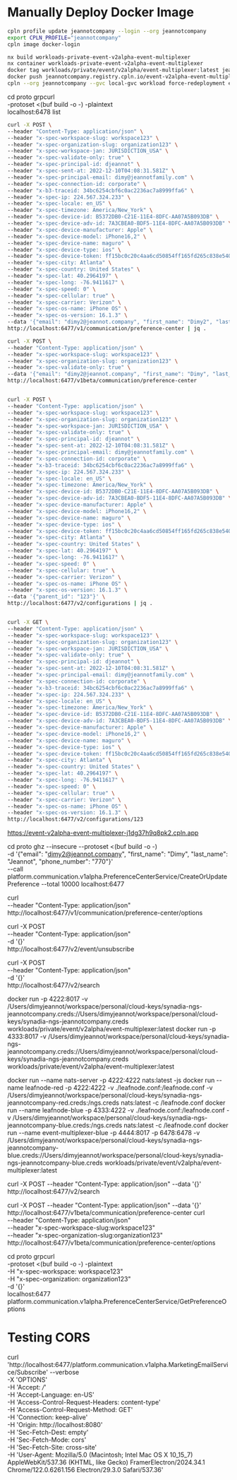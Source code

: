 
# Manually Deploy Docker Image

```bash
cpln profile update jeannotcompany --login --org jeannotcompany
export CPLN_PROFILE="jeannotcompany"
cpln image docker-login
```

```bash
nx build workloads-private-event-v2alpha-event-multiplexer
nx container workloads-private-event-v2alpha-event-multiplexer
docker tag workloads/private/event/v2alpha/event-multiplexer:latest jeannotcompany.registry.cpln.io/event-v2alpha-event-multiplexer:JC-123
docker push jeannotcompany.registry.cpln.io/event-v2alpha-event-multiplexer:JC-123
cpln --org jeannotcompany --gvc local-gvc workload force-redeployment event-v2alpha-event-multiplexer
```

cd proto
grpcurl \
-protoset <(buf build -o -) -plaintext \
localhost:6478 list


```bash
curl -X POST \
--header "Content-Type: application/json" \
--header "x-spec-workspace-slug: workspace123" \
--header "x-spec-organization-slug: organization123" \
--header "x-spec-workspace-jan: JURISDICTION_USA" \
--header "x-spec-validate-only: true" \
--header "x-spec-principal-id: djeannot" \
--header "x-spec-sent-at: 2022-12-10T04:08:31.581Z" \
--header "x-spec-principal-email: dimy@jeannotfamily.com" \
--header "x-spec-connection-id: corporate" \
--header "x-b3-traceid: 34bc6254cbf6c0ac2236ac7a8999ffa6" \
--header "x-spec-ip: 224.567.324.233" \
--header "x-spec-locale: en_US" \
--header "x-spec-timezone: America/New_York" \
--header "x-spec-device-id: B5372DB0-C21E-11E4-8DFC-AA07A5B093DB" \
--header "x-spec-device-adv-id: 7A3CBEA0-BDF5-11E4-8DFC-AA07A5B093DB" \
--header "x-spec-device-manufacturer: Apple" \
--header "x-spec-device-model: iPhone16,2" \
--header "x-spec-device-name: maguro" \
--header "x-spec-device-type: ios" \
--header "x-spec-device-token: ff15bc0c20c4aa6cd50854ff165fd265c838e5405bfeb9571066395b8c9da449" \
--header "x-spec-city: Atlanta" \
--header "x-spec-country: United States" \
--header "x-spec-lat: 40.2964197" \
--header "x-spec-long: -76.9411617" \
--header "x-spec-speed: 0" \
--header "x-spec-cellular: true" \
--header "x-spec-carrier: Verizon" \
--header "x-spec-os-name: iPhone OS" \
--header "x-spec-os-version: 16.1.3" \
--data '{"email": "dimy2@jeannot.company", "first_name": "Dimy2", "last_name": "Jeannot2", "phone_number": "770"}' \
http://localhost:6477/v1/communication/preference-center | jq .

curl -X POST \
--header "Content-Type: application/json" \
--header "x-spec-workspace-slug: workspace123" \
--header "x-spec-organization-slug: organization123" \
--header "x-spec-validate-only: true" \
--data '{"email": "dimy2@jeannot.company", "first_name": "Dimy", "last_name": "Jeannot", "phone_number": "770"}' \
http://localhost:6477/v1beta/communication/preference-center
```

```bash

curl -X POST \
--header "Content-Type: application/json" \
--header "x-spec-workspace-slug: workspace123" \
--header "x-spec-organization-slug: organization123" \
--header "x-spec-workspace-jan: JURISDICTION_USA" \
--header "x-spec-validate-only: true" \
--header "x-spec-principal-id: djeannot" \
--header "x-spec-sent-at: 2022-12-10T04:08:31.581Z" \
--header "x-spec-principal-email: dimy@jeannotfamily.com" \
--header "x-spec-connection-id: corporate" \
--header "x-b3-traceid: 34bc6254cbf6c0ac2236ac7a8999ffa6" \
--header "x-spec-ip: 224.567.324.233" \
--header "x-spec-locale: en_US" \
--header "x-spec-timezone: America/New_York" \
--header "x-spec-device-id: B5372DB0-C21E-11E4-8DFC-AA07A5B093DB" \
--header "x-spec-device-adv-id: 7A3CBEA0-BDF5-11E4-8DFC-AA07A5B093DB" \
--header "x-spec-device-manufacturer: Apple" \
--header "x-spec-device-model: iPhone16,2" \
--header "x-spec-device-name: maguro" \
--header "x-spec-device-type: ios" \
--header "x-spec-device-token: ff15bc0c20c4aa6cd50854ff165fd265c838e5405bfeb9571066395b8c9da449" \
--header "x-spec-city: Atlanta" \
--header "x-spec-country: United States" \
--header "x-spec-lat: 40.2964197" \
--header "x-spec-long: -76.9411617" \
--header "x-spec-speed: 0" \
--header "x-spec-cellular: true" \
--header "x-spec-carrier: Verizon" \
--header "x-spec-os-name: iPhone OS" \
--header "x-spec-os-version: 16.1.3" \
--data '{"parent_id": "123"}' \
http://localhost:6477/v2/configurations | jq .


curl -X GET \
--header "Content-Type: application/json" \
--header "x-spec-workspace-slug: workspace123" \
--header "x-spec-organization-slug: organization123" \
--header "x-spec-workspace-jan: JURISDICTION_USA" \
--header "x-spec-validate-only: true" \
--header "x-spec-principal-id: djeannot" \
--header "x-spec-sent-at: 2022-12-10T04:08:31.581Z" \
--header "x-spec-principal-email: dimy@jeannotfamily.com" \
--header "x-spec-connection-id: corporate" \
--header "x-b3-traceid: 34bc6254cbf6c0ac2236ac7a8999ffa6" \
--header "x-spec-ip: 224.567.324.233" \
--header "x-spec-locale: en_US" \
--header "x-spec-timezone: America/New_York" \
--header "x-spec-device-id: B5372DB0-C21E-11E4-8DFC-AA07A5B093DB" \
--header "x-spec-device-adv-id: 7A3CBEA0-BDF5-11E4-8DFC-AA07A5B093DB" \
--header "x-spec-device-manufacturer: Apple" \
--header "x-spec-device-model: iPhone16,2" \
--header "x-spec-device-name: maguro" \
--header "x-spec-device-type: ios" \
--header "x-spec-device-token: ff15bc0c20c4aa6cd50854ff165fd265c838e5405bfeb9571066395b8c9da449" \
--header "x-spec-city: Atlanta" \
--header "x-spec-country: United States" \
--header "x-spec-lat: 40.2964197" \
--header "x-spec-long: -76.9411617" \
--header "x-spec-speed: 0" \
--header "x-spec-cellular: true" \
--header "x-spec-carrier: Verizon" \
--header "x-spec-os-name: iPhone OS" \
--header "x-spec-os-version: 16.1.3" \
http://localhost:6477/v2/configurations/123

```

https://event-v2alpha-event-multiplexer-j1dg37h9q8pk2.cpln.app



cd proto
ghz --insecure --protoset <(buf build -o -) \
-d '{"email": "dimy2@jeannot.company", "first_name": "Dimy", "last_name": "Jeannot", "phone_number": "770"}' \
--call platform.communication.v1alpha.PreferenceCenterService/CreateOrUpdatePreference --total 10000 localhost:6477

curl \
--header "Content-Type: application/json" \
http://localhost:6477/v1/communication/preference-center/options

curl -X POST \
--header "Content-Type: application/json" \
-d '{}' \
http://localhost:6477/v2/event/unsubscribe

curl -X POST \
--header "Content-Type: application/json" \
-d '{}' \
http://localhost:6477/v2/search


docker run  -p 4222:8017 -v /Users/dimyjeannot/workspace/personal/cloud-keys/synadia-ngs-jeannotcompany.creds://Users/dimyjeannot/workspace/personal/cloud-keys/synadia-ngs-jeannotcompany.creds  workloads/private/event/v2alpha/event-multiplexer:latest
docker run  -p 4333:8017 -v /Users/dimyjeannot/workspace/personal/cloud-keys/synadia-ngs-jeannotcompany.creds://Users/dimyjeannot/workspace/personal/cloud-keys/synadia-ngs-jeannotcompany.creds  workloads/private/event/v2alpha/event-multiplexer:latest


docker run --name nats-server -p 4222:4222 nats:latest -js
docker run --name leafnode-red -p 4222:4222 -v ./leafnode.conf:/leafnode.conf -v /Users/dimyjeannot/workspace/personal/cloud-keys/synadia-ngs-jeannotcompany-red.creds:/ngs.creds  nats:latest -c /leafnode.conf
docker run --name leafnode-blue -p 4333:4222 -v ./leafnode.conf:/leafnode.conf -v /Users/dimyjeannot/workspace/personal/cloud-keys/synadia-ngs-jeannotcompany-blue.creds:/ngs.creds  nats:latest -c /leafnode.conf
docker run --name event-multiplexer-blue -p 4444:8017 -p 6478:6478 -v /Users/dimyjeannot/workspace/personal/cloud-keys/synadia-ngs-jeannotcompany-blue.creds://Users/dimyjeannot/workspace/personal/cloud-keys/synadia-ngs-jeannotcompany-blue.creds  workloads/private/event/v2alpha/event-multiplexer:latest


curl -X POST --header "Content-Type: application/json" --data '{}' http://localhost:6477/v2/search

curl -X POST --header "Content-Type: application/json" --data '{}' http://localhost:6477/v1beta/communication/preference-center
curl \
--header "Content-Type: application/json" \
--header "x-spec-workspace-slug:workspace123" \
--header "x-spec-organization-slug:organization123" \
http://localhost:6477/v1beta/communication/preference-center/options


cd proto
grpcurl \
-protoset <(buf build -o -) -plaintext \
-H "x-spec-workspace: workspace123" \
-H "x-spec-organization: organization123" \
-d '{}' \
localhost:6477 platform.communication.v1alpha.PreferenceCenterService/GetPreferenceOptions


# Testing CORS
curl 'http://localhost:6477/platform.communication.v1alpha.MarketingEmailService/Subscribe' --verbose \
-X 'OPTIONS' \
-H 'Accept: */*' \
-H 'Accept-Language: en-US' \
-H 'Access-Control-Request-Headers: content-type' \
-H 'Access-Control-Request-Method: GET' \
-H 'Connection: keep-alive' \
-H 'Origin: http://localhost:8080' \
-H 'Sec-Fetch-Dest: empty' \
-H 'Sec-Fetch-Mode: cors' \
-H 'Sec-Fetch-Site: cross-site' \
-H 'User-Agent: Mozilla/5.0 (Macintosh; Intel Mac OS X 10_15_7) AppleWebKit/537.36 (KHTML, like Gecko) FramerElectron/2024.34.1 Chrome/122.0.6261.156 Electron/29.3.0 Safari/537.36'
